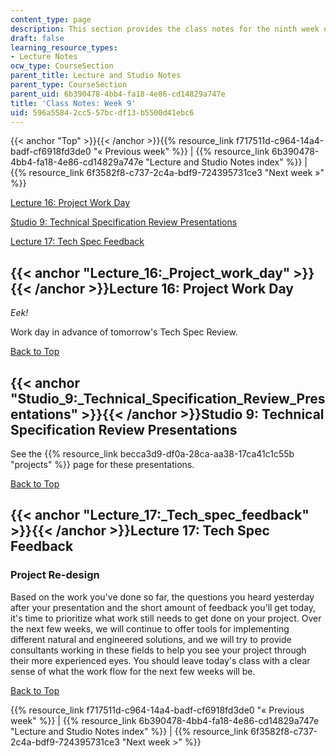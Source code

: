 ```yaml
---
content_type: page
description: This section provides the class notes for the ninth week of the course.
draft: false
learning_resource_types:
- Lecture Notes
ocw_type: CourseSection
parent_title: Lecture and Studio Notes
parent_type: CourseSection
parent_uid: 6b390478-4bb4-fa18-4e86-cd14829a747e
title: 'Class Notes: Week 9'
uid: 596a5584-2cc5-57bc-df13-b5500d41ebc6
---
```

{{< anchor "Top" >}}{{< /anchor >}}{{% resource_link f717511d-c964-14a4-badf-cf6918fd3de0 "« Previous week" %}} | {{% resource_link 6b390478-4bb4-fa18-4e86-cd14829a747e "Lecture and Studio Notes index" %}} | {{% resource_link 6f3582f8-c737-2c4a-bdf9-724395731ce3 "Next week »" %}}

[Lecture 16: Project Work Day](#Lecture_16:_Project_work_day)

[Studio 9: Technical Specification Review Presentations](#Studio_9:_Technical_Specification_Review_Presentations)

[Lecture 17: Tech Spec Feedback](#Lecture_17:_Tech_spec_feedback)

## {{< anchor "Lecture_16:_Project_work_day" >}}{{< /anchor >}}Lecture 16: Project Work Day

*Eek!*

Work day in advance of tomorrow's Tech Spec Review.

[Back to Top](#Top)

## {{< anchor "Studio_9:_Technical_Specification_Review_Presentations" >}}{{< /anchor >}}Studio 9: Technical Specification Review Presentations

See the {{% resource_link becca3d9-df0a-28ca-aa38-17ca41c1c55b "projects" %}} page for these presentations.

[Back to Top](#Top)

## {{< anchor "Lecture_17:_Tech_spec_feedback" >}}{{< /anchor >}}Lecture 17: Tech Spec Feedback

### Project Re-design

Based on the work you've done so far, the questions you heard yesterday after your presentation and the short amount of feedback you'll get today, it's time to prioritize what work still needs to get done on your project. Over the next few weeks, we will continue to offer tools for implementing different natural and engineered solutions, and we will try to provide consultants working in these fields to help you see your project through their more experienced eyes. You should leave today's class with a clear sense of what the work flow for the next few weeks will be.

[Back to Top](#Top)

{{% resource_link f717511d-c964-14a4-badf-cf6918fd3de0 "« Previous week" %}} | {{% resource_link 6b390478-4bb4-fa18-4e86-cd14829a747e "Lecture and Studio Notes index" %}} | {{% resource_link 6f3582f8-c737-2c4a-bdf9-724395731ce3 "Next week >" %}}